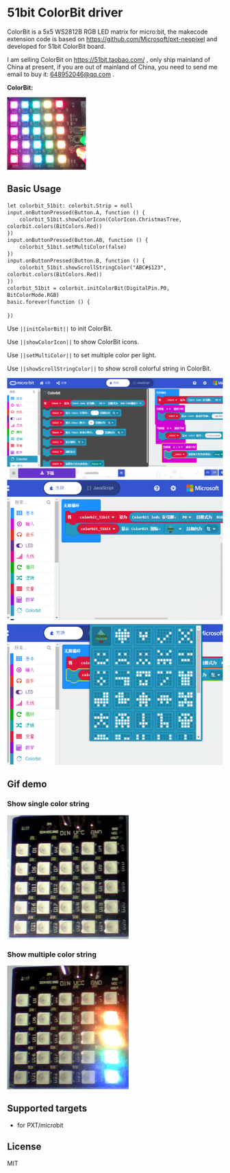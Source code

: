 # 51bit ColorBit driver

ColorBit is a 5x5 WS2812B RGB LED matrix for micro:bit, the makecode extension code is based on https://github.com/Microsoft/pxt-neopixel and developed for 51bit ColorBit board.

I am selling ColorBit on https://51bit.taobao.com/ , only ship mainland of China at present, if you are out of mainland of China, you need to send me email to buy it: 648952046@qq.com .


**ColorBit:**

![Alt text](https://github.com/51bit/ColorBit/raw/master/icon.png?raw=true "ColorBit picture")

## Basic Usage

```blocks
let colorbit_51bit: colorbit.Strip = null
input.onButtonPressed(Button.A, function () {
    colorbit_51bit.showColorIcon(ColorIcon.ChristmasTree, colorbit.colors(BitColors.Red))
})
input.onButtonPressed(Button.AB, function () {
    colorbit_51bit.setMultiColor(false)
})
input.onButtonPressed(Button.B, function () {
    colorbit_51bit.showScrollStringColor("ABC#$123", colorbit.colors(BitColors.Red))
})
colorbit_51bit = colorbit.initColorBit(DigitalPin.P0, BitColorMode.RGB)
basic.forever(function () {

})
```

Use ``||initColorBit||`` to init ColorBit.

Use ``||showColorIcon||`` to show ColorBit icons.

Use ``||setMultiColor||`` to set multiple color per light.

Use ``||showScrollStringColor||`` to show scroll colorful string in ColorBit. 

![Alt text](https://github.com/51bit/ColorBit/raw/master/GIF0.gif?raw=true "Basic Usage")
![Alt text](https://github.com/51bit/ColorBit/raw/master/ku0.PNG?raw=true "showColorIcon")
![Alt text](https://github.com/51bit/ColorBit/raw/master/ku.PNG?raw=true "showColorIcon")

## Gif demo

### Show single color string
![Alt text](https://github.com/51bit/ColorBit/raw/master/GIF1.gif?raw=true "Demo 1")

### Show multiple color string
![Alt text](https://github.com/51bit/ColorBit/raw/master/GIF2.gif?raw=true "Demo 2")

## Supported targets

* for PXT/microbit

## License

MIT
